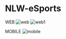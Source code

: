 # NLW-eSports

WEB
![web](https://user-images.githubusercontent.com/95389196/192070625-65b915f8-2dc2-4740-94fa-a05ab60fccf4.png)
![web1](https://user-images.githubusercontent.com/95389196/192070627-d78da2b4-36d7-4379-a060-e5eb1c326009.png)

MOBILE
![mobile](https://user-images.githubusercontent.com/95389196/192070636-837ffbb9-16e8-40e5-b197-a90e6df2192d.png)
